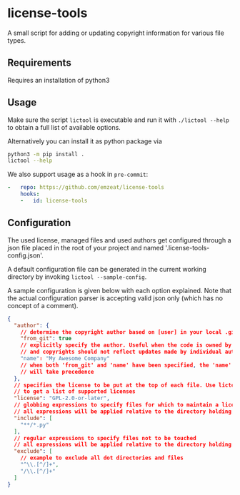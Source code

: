 license-tools
==============

A small script for adding or updating copyright information
for various file types.

Requirements
--------

Requires an installation of python3

Usage
--------

Make sure the script `lictool` is executable and run it
with `./lictool --help` to obtain a full list of available options.

Alternatively you can install it as python package via
```bash
python3 -m pip install .
lictool --help
```

We also support usage as a hook in `pre-commit`:
```yaml
-   repo: https://github.com/emzeat/license-tools
    hooks:
    -   id: license-tools
```


Configuration
--------

The used license, managed files and used authors get configured through a json
file placed in the root of your project and named '.license-tools-config.json'.

A default configuration file can be generated in the current working directory
by invoking `lictool --sample-config`.

A sample configuration is given below with each option explained. Note that the
actual configuration parser is accepting valid json only (which has no concept
of a comment).

```json
{
  "author": {
    // determine the copyright author based on [user] in your local .gitconfig
    "from_git": true
    // explicitly specify the author. Useful when the code is owned by a company
    // and copyrights should not reflect updates made by individual authors
    "name": "My Awesome Company"
    // when both 'from_git' and 'name' have been specified, the 'name' setting
    // will take precedence
  },
  // specifies the license to be put at the top of each file. Use lictool --help
  // to get a list of supported licenses
  "license": "GPL-2.0-or-later",
  // globbing expressions to specify files for which to maintain a license header
  // all expressions will be applied relative to the directory holding the config
  "include": [
    "**/*.py"
  ],
  // regular expressions to specify files not to be touched
  // all expressions will be applied relative to the directory holding the config
  "exclude": [
    // example to exclude all dot directories and files
    "^\\.[^/]+",
    "/\\.[^/]+"
  ]
}
```
